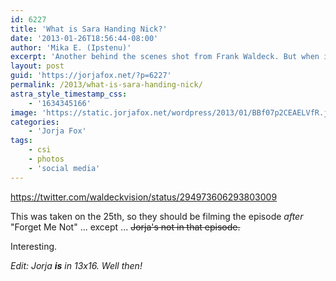 ```yaml
---
id: 6227
title: 'What is Sara Handing Nick?'
date: '2013-01-26T18:56:44-08:00'
author: 'Mika E. (Ipstenu)'
excerpt: 'Another behind the scenes shot from Frank Waldeck. But when is it from? Dun. Dun. Dun.'
layout: post
guid: 'https://jorjafox.net/?p=6227'
permalink: /2013/what-is-sara-handing-nick/
astra_style_timestamp_css:
    - '1634345166'
image: 'https://static.jorjafox.net/wordpress/2013/01/BBf07p2CEAELVfR.jpeg'
categories:
    - 'Jorja Fox'
tags:
    - csi
    - photos
    - 'social media'
---
```


https://twitter.com/waldeckvision/status/294973606293803009

This was taken on the 25th, so they should be filming the episode <em>after</em> "Forget Me Not" ... except ... <del>Jorja's not in that episode.</del>

Interesting.

<em>Edit: Jorja <strong>is</strong> in 13x16. Well then!</em>